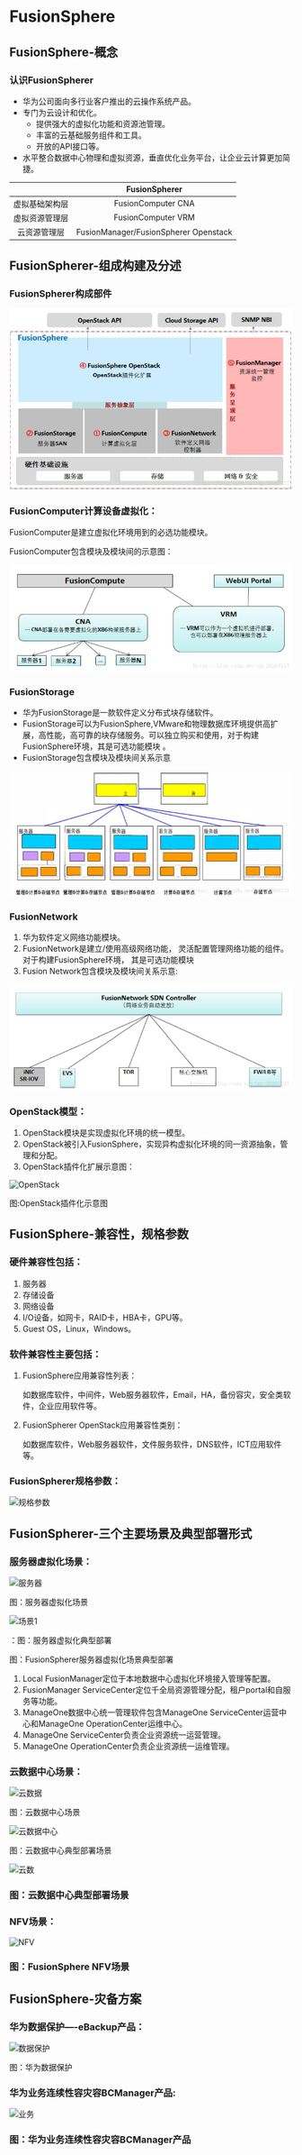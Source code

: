 # FusionSphere

## FusionSphere-概念

###  认识FusionSpherer

* 华为公司面向多行业客户推出的云操作系统产品。 
* 专门为云设计和优化。 
  * 提供强大的虚拟化功能和资源池管理。 
  * 丰富的云基础服务组件和工具。 
  * 开放的API接口等。 
* 水平整合数据中心物理和虚拟资源，垂直优化业务平台，让企业云计算更加简捷。

|   | FusionSpherer |
| :---: | :---: |
| 虚拟基础架构层 | FusionComputer CNA |
| 虚拟资源管理层 | FusionComputer VRM |
| 云资源管理层 | FusionManager/FusionSpherer Openstack |

## FusionSpherer-组成构建及分述 

### FusionSpherer构成部件

![&#x56FE;&#xFF1A;FusionSpherer&#x6784;&#x6210;&#x90E8;&#x4EF6;](../../../.gitbook/assets/image%20%283%29.png)

### FusionComputer计算设备虚拟化：

FusionComputer是建立虚拟化环境用到的必选功能模块。

FusionComputer包含模块及模块间的示意图：

![&#x56FE;&#xFF1A;FusionComputer&#x6A21;&#x5757;&#x5173;&#x7CFB;](../../../.gitbook/assets/image%20%287%29.png)

### FusionStorage

* 华为FusionStorage是一款软件定义分布式块存储软件。 
* FusionStorage可以为FusionSphere,VMware和物理数据库环境提供高扩展，高性能，高可靠的块存储服务。可以独立购买和使用，对于构建FusionSphere环境，其是可选功能模块 。 
* FusionStorage包含模块及模块间关系示意 

![&#x56FE;&#xFF1A;FusionStorage&#x6A21;&#x5757;&#x5173;&#x7CFB;](../../../.gitbook/assets/image%20%289%29.png)

### FusionNetwork

1. 华为软件定义网络功能模块。
2. FusionNetwork是建立/使用高级网络功能， 灵活配置管理网络功能的组件。对于构建FusionSphere环境， 其是可选功能模块
3. Fusion Network包含模块及模块间关系示意:

![&#x56FE;&#xFF1A;FusionNetwork&#x6A21;&#x5757;&#x5173;&#x7CFB;](../../../.gitbook/assets/image.png)

### OpenStack模型： <a id="OpenStack&#x6A21;&#x578B;&#xFF1A;"></a>

1. OpenStack模块是实现虚拟化环境的统一模型。
2. OpenStack被引入FusionSphere，实现异构虚拟化环境的同一资源抽象，管理和分配。
3. OpenStack插件化扩展示意图：

![OpenStack](https://cshihong.github.io/2018/03/04/FusionSphere%E6%95%B4%E4%BD%93%E4%BB%8B%E7%BB%8D/OpenStack.png)

图:OpenStack插件化示意图

## FusionSphere-兼容性，规格参数 <a id="FusionSphere-&#x517C;&#x5BB9;&#x6027;&#xFF0C;&#x89C4;&#x683C;&#x53C2;&#x6570;"></a>

### 硬件兼容性包括： <a id="&#x786C;&#x4EF6;&#x517C;&#x5BB9;&#x6027;&#x5305;&#x62EC;&#xFF1A;"></a>

1. 服务器
2. 存储设备
3. 网络设备
4. I/O设备，如网卡，RAID卡，HBA卡，GPU等。
5. Guest OS，Linux，Windows。

### 软件兼容性主要包括： <a id="&#x8F6F;&#x4EF6;&#x517C;&#x5BB9;&#x6027;&#x4E3B;&#x8981;&#x5305;&#x62EC;&#xFF1A;"></a>

1. FusionSphere应用兼容性列表：

   如数据库软件，中间件，Web服务器软件，Email，HA，备份容灾，安全类软件，企业应用软件等。

2. FusionSpherer OpenStack应用兼容性类别：

   如数据库软件，Web服务器软件，文件服务软件，DNS软件，ICT应用软件等。

### FusionSpherer规格参数： <a id="FusionSpherer&#x89C4;&#x683C;&#x53C2;&#x6570;&#xFF1A;"></a>

![&#x89C4;&#x683C;&#x53C2;&#x6570;](https://cshihong.github.io/2018/03/04/FusionSphere%E6%95%B4%E4%BD%93%E4%BB%8B%E7%BB%8D/%E8%A7%84%E6%A0%BC%E5%8F%82%E6%95%B0.png)

## FusionSpherer-三个主要场景及典型部署形式 <a id="FusionSpherer-&#x4E09;&#x4E2A;&#x4E3B;&#x8981;&#x573A;&#x666F;&#x53CA;&#x5178;&#x578B;&#x90E8;&#x7F72;&#x5F62;&#x5F0F;"></a>

### 服务器虚拟化场景： <a id="&#x670D;&#x52A1;&#x5668;&#x865A;&#x62DF;&#x5316;&#x573A;&#x666F;&#xFF1A;"></a>

![&#x670D;&#x52A1;&#x5668;](https://cshihong.github.io/2018/03/04/FusionSphere%E6%95%B4%E4%BD%93%E4%BB%8B%E7%BB%8D/%E6%9C%8D%E5%8A%A1%E5%99%A8.png)

图：服务器虚拟化场景

![&#x573A;&#x666F;1](https://cshihong.github.io/2018/03/04/FusionSphere%E6%95%B4%E4%BD%93%E4%BB%8B%E7%BB%8D/%E5%9C%BA%E6%99%AF1.png)

：图：服务器虚拟化典型部署

图：FusionSpherer服务器虚拟化场景典型部署

1. Local FusionManager定位于本地数据中心虚拟化环境接入管理等配置。
2. FusionManager ServiceCenter定位千全局资源管理分配，租户portal和自服务等功能。
3. ManageOne数据中心统一管理软件包含ManageOne ServiceCenter运营中心和ManageOne OperationCenter运维中心。
4. ManageOne ServiceCenter负责企业资源统一运营管理。
5. ManageOne OperationCenter负责企业资源统一运维管理。

### 云数据中心场景： <a id="&#x4E91;&#x6570;&#x636E;&#x4E2D;&#x5FC3;&#x573A;&#x666F;&#xFF1A;"></a>

![&#x4E91;&#x6570;&#x636E;](https://cshihong.github.io/2018/03/04/FusionSphere%E6%95%B4%E4%BD%93%E4%BB%8B%E7%BB%8D/%E4%BA%91%E6%95%B0%E6%8D%AE.png)

图：云数据中心场景

![&#x4E91;&#x6570;&#x636E;&#x4E2D;&#x5FC3;](https://cshihong.github.io/2018/03/04/FusionSphere%E6%95%B4%E4%BD%93%E4%BB%8B%E7%BB%8D/%E4%BA%91%E6%95%B0%E6%8D%AE%E4%B8%AD%E5%BF%83.png)

图：云数据中心典型部署场景

![&#x4E91;&#x6570;](https://cshihong.github.io/2018/03/04/FusionSphere%E6%95%B4%E4%BD%93%E4%BB%8B%E7%BB%8D/%E4%BA%91%E6%95%B0.png)

### 图：云数据中心典型部署场景 <a id="&#x56FE;&#xFF1A;&#x4E91;&#x6570;&#x636E;&#x4E2D;&#x5FC3;&#x5178;&#x578B;&#x90E8;&#x7F72;&#x573A;&#x666F;"></a>

### NFV场景： <a id="NFV&#x573A;&#x666F;&#xFF1A;"></a>

![NFV](https://cshihong.github.io/2018/03/04/FusionSphere%E6%95%B4%E4%BD%93%E4%BB%8B%E7%BB%8D/NFV.png)

### 图：FusionSphere NFV场景 <a id="&#x56FE;&#xFF1A;FusionSphere-NFV&#x573A;&#x666F;"></a>

## FusionSphere-灾备方案 <a id="FusionSphere-&#x707E;&#x5907;&#x65B9;&#x6848;"></a>

### 华为数据保护—-eBackup产品： <a id="&#x534E;&#x4E3A;&#x6570;&#x636E;&#x4FDD;&#x62A4;&#x2014;-eBackup&#x4EA7;&#x54C1;&#xFF1A;"></a>

![&#x6570;&#x636E;&#x4FDD;&#x62A4;](https://cshihong.github.io/2018/03/04/FusionSphere%E6%95%B4%E4%BD%93%E4%BB%8B%E7%BB%8D/%E6%95%B0%E6%8D%AE%E4%BF%9D%E6%8A%A4.png)

图：华为数据保护

### 华为业务连续性容灾容BCManager产品: <a id="&#x534E;&#x4E3A;&#x4E1A;&#x52A1;&#x8FDE;&#x7EED;&#x6027;&#x5BB9;&#x707E;&#x5BB9;BCManager&#x4EA7;&#x54C1;"></a>

![&#x4E1A;&#x52A1;](https://cshihong.github.io/2018/03/04/FusionSphere%E6%95%B4%E4%BD%93%E4%BB%8B%E7%BB%8D/%E4%B8%9A%E5%8A%A1.png)

### 图：华为业务连续性容灾容BCManager产品  <a id="&#x56FE;&#xFF1A;&#x534E;&#x4E3A;&#x4E1A;&#x52A1;&#x8FDE;&#x7EED;&#x6027;&#x5BB9;&#x707E;&#x5BB9;BCManager&#x4EA7;&#x54C1;"></a>



